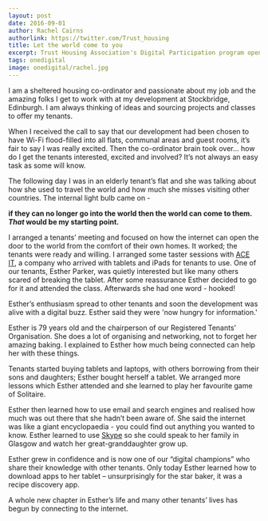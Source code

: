 ```yaml
---
layout: post
date: 2016-09-01
author: Rachel Cairns
authorlink: https://twitter.com/Trust_housing
title: Let the world come to you
excerpt: Trust Housing Association's Digital Participation program opens the door to new horizons for older people
tags: onedigital
image: onedigital/rachel.jpg
---
```


I am a sheltered housing co-ordinator and passionate about my job and the amazing folks I get to work with at my development at Stockbridge, Edinburgh. I am always thinking of ideas and sourcing projects and classes to offer my tenants.

When I received the call to say that our development had been chosen to have Wi-Fi flood-filled into all flats, communal areas and guest rooms, it’s fair to say I was really excited. Then the co-ordinator brain took over... how do I get the tenants interested, excited and involved? It’s not always an easy task as some will know.

The following day I was in an elderly tenant’s flat and she was talking about how she used to travel the world and how much she misses visiting other countries. The internal light bulb came on - 

<strong>if they can no longer go into the world then the world can come to them. <i>That</i> would be my starting point.</strong>

I arranged a tenants’ meeting and focused on how the internet can open the door to the world from the comfort of their own homes. It worked; the tenants were ready and willing. I arranged some taster sessions with [ACE IT](http://aceit.org.uk/), a company who arrived with tablets and iPads for tenants to use. One of our tenants, Esther Parker, was quietly interested but like many others scared of breaking the tablet. After some reassurance Esther decided to go for it and attended the class. Afterwards she had one word - hooked!

Esther’s enthusiasm spread to other tenants and soon the development was alive with a digital buzz. Esther said they were 'now hungry for information.'

Esther is 79 years old and the chairperson of our Registered Tenants’ Organisation. She does a lot of organising and networking, not to forget her amazing baking. I explained to Esther how much being connected can help her with these things.

Tenants started buying tablets and laptops, with others borrowing from their sons and daughters; Esther bought herself a tablet. We arranged more lessons which Esther attended and she learned to play her favourite game of Solitaire.

Esther then learned how to use email and search engines and realised how much was out there that she hadn’t been aware of. She said the internet was like a giant encyclopaedia - you could find out anything you wanted to know. Esther learned to use [Skype](https://www.skype.com/en/) so she could speak to her family in Glasgow and watch her great-granddaughter grow up.

Esther grew in confidence and is now one of our “digital champions” who share their knowledge with other tenants. Only today Esther learned how to download apps to her tablet – unsurprisingly for the star baker, it was a recipe discovery app.

A whole new chapter in Esther’s life and many other tenants’ lives has begun by connecting to the internet.

